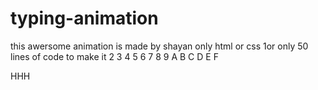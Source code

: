 # typing-animation 
this awersome animation is made by shayan 
only html or css
1or only 50 lines of code to make it
2
3
4
5
6
7
8
9
A
B
C
D
E
F


HHH
